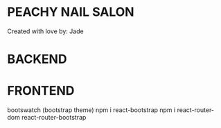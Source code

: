 # PEACHY NAIL SALON

Created with love by: Jade

# BACKEND

# FRONTEND

bootswatch (bootstrap theme)
npm i react-bootstrap
npm i react-router-dom react-router-bootstrap
